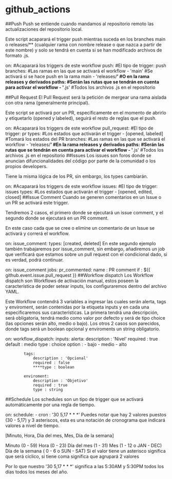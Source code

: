 # github_actions
##Push
Push se entiende cuando mandamos al repositorio remoto las actualizaciones del repositorio local.

Este script acaparará el trigger push mientras suceda en los branches main o releases/** (cualquier rama con nombre release o que nazca a partir de este nombre) y solo se tendrá en cuenta si se han modificado archivos de formato .js.


on: #Acaparará los triggers de este workflow
	push: #El tipo de trigger: push
		branches: #Las ramas en las que se activará el workflow
			- 'main' #Se activará si se hace push en la rama main
			- 'releases/**' #O en la rama releases y derivados
		paths: #Serán las rutas que se tendrán en cuenta para activar el workflow
			- '**.js' #Todos los archivos .js en el repositorio

##Pull Request
El Pull Request será la petición de mergear una rama aislada con otra rama (generalmente principal).

Este script se activará por un PR, específicamente en el momento de abrirlo y etiquetarlo (opened y labeled), seguirá el resto de reglas que el push.


on: #Acaparará los triggers de este workflow
	pull_request: #El tipo de trigger: pr
		types: #Los estados que activarán el trigger
			- [opened, labeled] #Tomará los estados del PR
		branches: #Las ramas en las que se activará el workflow
			- 'releases/**' #En la rama releases y derivados
		paths: #Serán las rutas que se tendrán en cuenta para activar el workflow
			- '**.js' #Todos los archivos .js en el repositorio
##Issues
Los issues son foros donde se anuncian difuncionalidades del código por parte de la comunidad o los propios developers.

Tiene la misma lógica de los PR, sin embargo, los types cambiarán.


on: #Acaparará los triggers de este workflow
	issues: #El tipo de trigger: issues
		types: #Los estados que activarán el trigger
			- [opened, edited, closed]
##Issue Comment
Cuando se generen comentarios en un Issue o un PR se activará este trigger.

Tendremos 2 casos, el primero donde se ejecutará un issue comment, y el segundo donde se ejecutará en un PR comment.

En este caso cada que se cree o elimine un comentario de un Issue se activará y correrá el workflow.


on:
	issue_comment: 
		types:  [created, deleted]
En este segundo ejemplo también trabajaremos por issue_comment, sin embargo, añadiremos un job que verificará que estamos sobre un pull request con el condicional dado, si es verdad, podrá continuar.


on: issue_comment
jobs:
	pr_commented:
		name : PR comment
		if : ${{ github.event.issue.pull_request }}
##Workflow dispatch
Los Workflow dispatch son Workflows de activación manual, estos poseen la característica de poder setear inputs, los configuraremos dentro del archivo YAML.

Este Workflow contendrá 3 variables a ingresar las cuales serán alerta, tags y enviroment, serán contenidas por la etiqueta inputs y en cada una especificaremos sus características. La primera tendrá una descripción, será obligatoria, tendrá medio como valor por defecto y será de tipo choice (las opciones serán alto, medio o bajo). Los otros 2 casos son parecidos, donde tags será un boolean opcional y enviroments un string obligatorio.


on: 
	workflow_dispatch:
		inputs:
			alerta:
				description : 'Nivel'
				required : true
				default : medio
				type : choice
				option :
				- bajo
				- medio
				- alto

			tags:
				description : 'Opcional'
				required : false
				****type : boolean

			enviroment:
				description : 'Objetivo'
				required : true
				type : string
##Schedule
Los schedules son un tipo de trigger que se activará automáticamente por una regla de tiempo.


on:
	schedule:
		- cron : '30 5,17 * * *'
Puedes notar que hay 2 valores puestos (30 - 5,17) y 3 asteriscos, esta es una notación de cronograma que indicará valores a nivel de tiempo.


[Minuto, Hora, Dia del mes, Mes, Día de la semana]

Minuto (0 - 59)
Hora (0 - 23) 
Día del mes (1 - 31) 
Mes (1 - 12 o JAN - DEC)
Día de la semana ( 0 - 6 o SUN - SAT)
Si el valor tiene un asterisco significa que será cíclico, si tiene coma significa que agrupará 2 valores

Por lo que nuestro '30 5,17 * * *' significa a las 5:30AM y 5:30PM todos los días todos los meses del año.